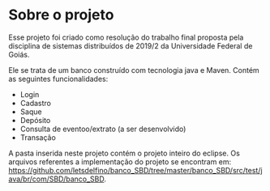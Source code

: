 # Sobre o projeto

Esse projeto foi criado como resolução do trabalho final proposta pela disciplina de sistemas distribuídos de 2019/2 da Universidade Federal de Goiás. 

Ele se trata de um banco construído com tecnologia java e Maven. Contém as seguintes funcionalidades:

* Login
* Cadastro
* Saque
* Depósito
* Consulta de eventoo/extrato (a ser desenvolvido)
* Transação

A pasta inserida neste projeto contém o projeto inteiro do eclipse. Os arquivos referentes a implementação do projeto se encontram em: https://github.com/letsdelfino/banco_SBD/tree/master/banco_SBD/src/test/java/br/com/SBD/banco_SBD.
